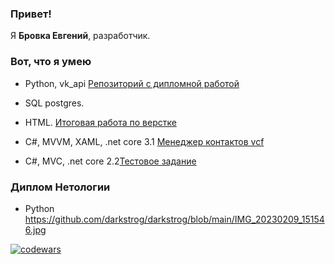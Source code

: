 ### Привет!

Я <b>Бровка Евгений</b>, разработчик.


### Вот, что я умею

- Python, vk_api [Репозиторий с дипломной работой](https://github.com/darkstrog/PyDiploma)

- SQL postgres.

- HTML. [Итоговая работа по верстке](https://github.com/darkstrog/layout_final_paper)

- C#, MVVM, XAML, .net core 3.1 [Менеджер контактов vcf](https://github.com/darkstrog/VCardManager)

- C#, MVC, .net core 2.2[Тестовое задание](https://github.com/darkstrog/Test)


### Диплом Нетологии

- Python https://github.com/darkstrog/darkstrog/blob/main/IMG_20230209_151546.jpg

[![codewars](https://www.codewars.com/users/Darkstrog/badges/small)](https://www.codewars.com/users/Darkstrog)
<!--
**darkstrog/darkstrog** is a ✨ _special_ ✨ repository because its `README.md` (this file) appears on your GitHub profile.

Here are some ideas to get you started:

- 🔭 I’m currently working on ...
- 🌱 I’m currently learning ...
- 👯 I’m looking to collaborate on ...
- 🤔 I’m looking for help with ...
- 💬 Ask me about ...
- 📫 How to reach me: ...
- 😄 Pronouns: ...
- ⚡ Fun fact: ...
-->
